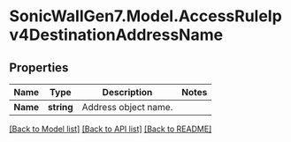 # SonicWallGen7.Model.AccessRuleIpv4DestinationAddressName

## Properties

Name | Type | Description | Notes
------------ | ------------- | ------------- | -------------
**Name** | **string** | Address object name. | 

[[Back to Model list]](../README.md#documentation-for-models) [[Back to API list]](../README.md#documentation-for-api-endpoints) [[Back to README]](../README.md)

